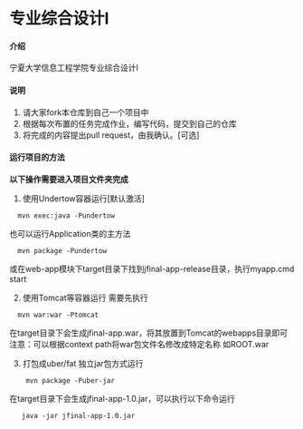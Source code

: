 # 专业综合设计I

#### 介绍

宁夏大学信息工程学院专业综合设计I

#### 说明

1. 请大家fork本仓库到自己一个项目中
2. 根据每次布置的任务完成作业，编写代码，提交到自己的仓库
3. 将完成的内容提出pull request，由我确认。[可选]

#### 运行项目的方法

**以下操作需要进入项目文件夹完成**
1. 使用Undertow容器运行[默认激活]

```shell
  mvn exec:java -Pundertow
```

也可以运行Application类的主方法

```shell
  mvn package -Pundertow
```

或在web-app模块下target目录下找到jfinal-app-release目录，执行myapp.cmd start

2. 使用Tomcat等容器运行 需要先执行

```shell
  mvn war:war -Ptomcat
```

在target目录下会生成jfinal-app.war，将其放置到Tomcat的webapps目录即可
注意：可以根据context path将war包文件名修改成特定名称 如ROOT.war

3. 打包成uber/fat 独立jar包方式运行

```shell
    mvn package -Puber-jar
```
在target目录下会生成jfinal-app-1.0.jar，可以执行以下命令运行

```shell
   java -jar jfinal-app-1.0.jar
```
